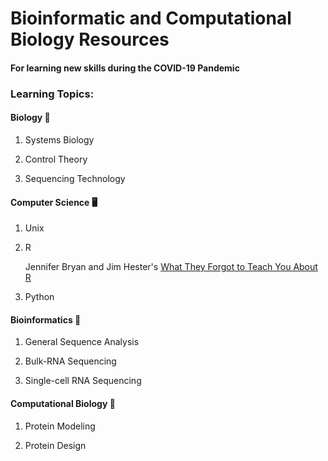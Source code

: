 # Bioinformatic and Computational Biology Resources 
#### For learning new skills during the COVID-19 Pandemic

### Learning Topics:

#### Biology 🔬

1. Systems Biology

2. Control Theory

3. Sequencing Technology

#### Computer Science 🖥️ 

1. Unix

2. R

	Jennifer Bryan and Jim Hester's [What They Forgot to Teach You About R](https://rstats.wtf/index.html)

3. Python

#### Bioinformatics 🧬

1. General Sequence Analysis

2. Bulk-RNA Sequencing

3. Single-cell RNA Sequencing

#### Computational Biology 🦠

1. Protein Modeling

2. Protein Design
